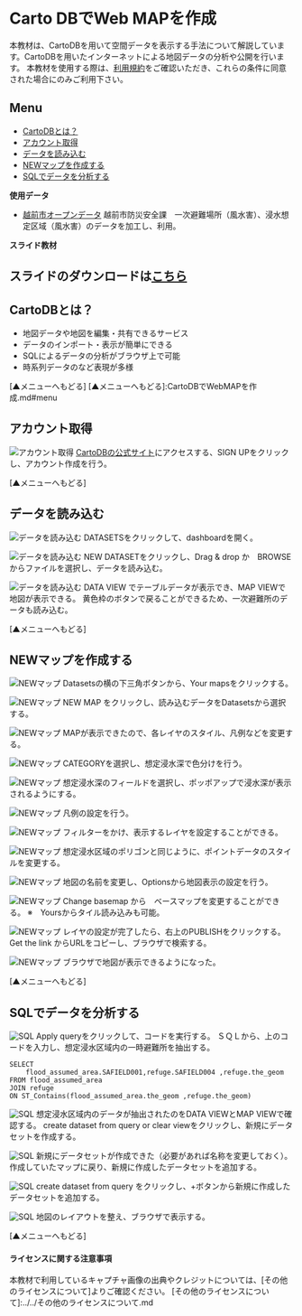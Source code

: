 # Carto DBでWeb MAPを作成
本教材は、CartoDBを用いて空間データを表示する手法について解説しています。CartoDBを用いたインターネットによる地図データの分析や公開を行います。
本教材を使用する際は、[利用規約]をご確認いただき、これらの条件に同意された場合にのみご利用下さい。

[利用規約]:../../../../../master/利用規約.md

**Menu**
------
* [CartoDBとは？](#CartoDBとは？)
* [アカウント取得](#アカウント取得)
* [データを読み込む](#データを読み込む)
* [NEWマップを作成する](#NEWマップを作成する)
* [SQLでデータを分析する](#SQLでデータを分析する)

**使用データ**

* [越前市オープンデータ] 越前市防災安全課　一次避難場所（風水害）、浸水想定区域（風水害）のデータを加工し、利用。


[越前市オープンデータ]:http://www.city.echizen.lg.jp/office/010/021/open-data-echizen.html


**スライド教材**

スライドのダウンロードは[こちら](../../../../../raw/master/GISオープン教材/インターネットの活用に関する教材/CartoDBでWebMAPを作成/CartoDBでWebMAPを作成.pptx)
--------

## CartoDBとは？

- 地図データや地図を編集・共有できるサービス
- データのインポート・表示が簡単にできる
- SQLによるデータの分析がブラウザ上で可能
- 時系列データのなど表現が多様

[▲メニューへもどる]
[▲メニューへもどる]:CartoDBでWebMAPを作成.md#menu

## アカウント取得
![アカウント取得](pic/cartopic_1.png)
[CartoDBの公式サイト]にアクセスする、SIGN UPをクリックし、アカウント作成を行う。

[CartoDBの公式サイト]:https://cartodb.com

[▲メニューへもどる]

## データを読み込む
![データを読み込む](pic/cartopic_2.png)
DATASETSをクリックして、dashboardを開く。

![データを読み込む](pic/cartopic_3.png)
NEW DATASETをクリックし、Drag & drop か　BROWSEからファイルを選択し、データを読み込む。

![データを読み込む](pic/cartopic_4.png)
DATA VIEW でテーブルデータが表示でき、MAP VIEWで地図が表示できる。
黄色枠のボタンで戻ることができるため、一次避難所のデータも読み込む。

[▲メニューへもどる]

## <a name="NEWマップを作成する"></a>NEWマップを作成する
![NEWマップ](pic/cartopic_5.png)
Datasetsの横の下三角ボタンから、Your mapsをクリックする。

![NEWマップ](pic/cartopic_6.png)
NEW MAP をクリックし、読み込むデータをDatasetsから選択する。

![NEWマップ](pic/cartopic_7.png)
MAPが表示できたので、各レイヤのスタイル、凡例などを変更する。

![NEWマップ](pic/cartopic_8.png)
CATEGORYを選択し、想定浸水深で色分けを行う。

![NEWマップ](pic/cartopic_9.png)
想定浸水深のフィールドを選択し、ポッポアップで浸水深が表示されるようにする。

![NEWマップ](pic/cartopic_10.png)
凡例の設定を行う。

![NEWマップ](pic/cartopic_11.png)
フィルターをかけ、表示するレイヤを設定することができる。

![NEWマップ](pic/cartopic_12.png)
想定浸水区域のポリゴンと同じように、ポイントデータのスタイルを変更する。

![NEWマップ](pic/cartopic_13.png)
地図の名前を変更し、Optionsから地図表示の設定を行う。

![NEWマップ](pic/cartopic_14.png)
Change basemap から　ベースマップを変更することができる。
※　Yoursからタイル読み込みも可能。

![NEWマップ](pic/cartopic_15.png)
レイヤの設定が完了したら、右上のPUBLISHをクリックする。
Get the link からURLをコピーし、ブラウザで検索する。

![NEWマップ](pic/cartopic_16.png)
ブラウザで地図が表示できるようになった。

[▲メニューへもどる]

## <a name="SQLでデータを分析する"></a>SQLでデータを分析する
![SQL](pic/cartopic_17.png)
Apply queryをクリックして、コードを実行する。
ＳＱＬから、上のコードを入力し、想定浸水区域内の一時避難所を抽出する。

```
SELECT
    flood_assumed_area.SAFIELD001,refuge.SAFIELD004 ,refuge.the_geom
FROM flood_assumed_area
JOIN refuge
ON ST_Contains(flood_assumed_area.the_geom ,refuge.the_geom)

```

![SQL](pic/cartopic_18.png)
想定浸水区域内のデータが抽出されたのをDATA VIEWとMAP VIEWで確認する。
create dataset from query or clear viewをクリックし、新規にデータセットを作成する。

![SQL](pic/cartopic_19.png)
新規にデータセットが作成できた（必要があれば名称を変更しておく）。
作成していたマップに戻り、新規に作成したデータセットを追加する。

![SQL](pic/cartopic_20.png)
create dataset from query をクリックし、+ボタンから新規に作成したデータセットを追加する。

![SQL](pic/cartopic_21.png)
地図のレイアウトを整え、ブラウザで表示する。

[▲メニューへもどる]

#### ライセンスに関する注意事項
本教材で利用しているキャプチャ画像の出典やクレジットについては、[その他のライセンスについて]よりご確認ください。
[その他のライセンスについて]:../../その他のライセンスについて.md

